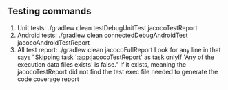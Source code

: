 ## Testing commands
1) Unit tests: ./gradlew clean testDebugUnitTest jacocoTestReport
2) Android tests: ./gradlew clean connectedDebugAndroidTest jacocoAndroidTestReport
3) All test report: ./gradlew clean jacocoFullReport
Look for any line in that says "Skipping task ':app:jacocoTestReport' as task onlyIf 'Any of the execution data files exists' is false."
If it exists, meaning the jacocoTestReport did not find the test exec file needed to generate the code coverage report
